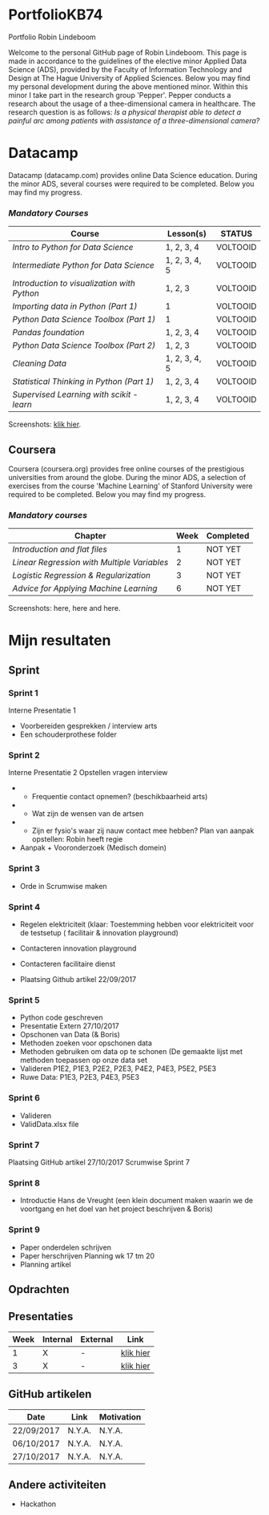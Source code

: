 # PortfolioKB74
Portfolio Robin Lindeboom

Welcome to the personal GitHub page of Robin Lindeboom. This page is made in accordance to the guidelines of the elective minor Applied Data Science (ADS), provided by the Faculty of Information Technology and Design at The Hague University of Applied Sciences. Below you may find my personal development during the above mentioned minor. Within this minor I take part in the research group 'Pepper'. Pepper conducts a research about the usage of a thee-dimensional camera in healthcare. The research question is as follows: *Is a physical therapist able to detect a painful arc among patients with assistance of a three-dimensional camera?*


# **Datacamp**
Datacamp (datacamp.com) provides online Data Science education. During the minor ADS, several courses were required to be completed. Below you may find my progress. 

### *Mandatory Courses* 

| Course | Lesson(s) | STATUS |
| --- | --- | --- |
| *Intro to Python for Data Science* | 1, 2, 3, 4 | VOLTOOID |
| *Intermediate Python for Data Science* | 1, 2, 3, 4, 5 | VOLTOOID |
| *Introduction to visualization with Python* | 1, 2, 3 | VOLTOOID |
| *Importing data in Python (Part 1)* | 1 | VOLTOOID |
| *Python Data Science Toolbox (Part 1)* | 1 | VOLTOOID |
| *Pandas foundation* | 1, 2, 3, 4 | VOLTOOID |
| *Python Data Science Toolbox (Part 2)* | 1, 2, 3 | VOLTOOID |
| *Cleaning Data* | 1, 2, 3, 4, 5 | VOLTOOID |
| *Statistical Thinking in Python (Part 1)* | 1, 2, 3, 4 | VOLTOOID |
| *Supervised Learning with scikit - learn* | 1, 2, 3, 4 | VOLTOOID |

Screenshots: [klik hier](https://user-images.githubusercontent.com/31730404/35458027-1edd7b0c-02db-11e8-9de7-4702848869f6.png).

## **Coursera**
Coursera (coursera.org) provides free online courses of the prestigious universities from around the globe. During the minor ADS, a selection of exercises from the course 'Machine Learning' of Stanford University were required to be completed. Below you may find my progress.

### *Mandatory courses*

| Chapter | Week | Completed |
| --- | --- | --- |
| *Introduction and flat files* | 1 | NOT YET |
| *Linear Regression with Multiple Variables* | 2 | NOT YET |
| *Logistic Regression & Regularization* | 3 | NOT YET |
| *Advice for Applying Machine Learning* | 6 | NOT YET |

Screenshots: here, here and here. 

# Mijn resultaten

## Sprint

### Sprint 1
Interne Presentatie 1
-	Voorbereiden gesprekken / interview arts
-	Een schouderprothese folder

### Sprint 2
Interne Presentatie 2
Opstellen vragen interview
-	- Frequentie contact opnemen? (beschikbaarheid arts)
-	- Wat zijn de wensen van de artsen
-	- Zijn er fysio's waar zij nauw contact mee hebben?
Plan van aanpak opstellen: Robin heeft regie
-	Aanpak + Vooronderzoek (Medisch domein)

### Sprint 3
-	Orde in Scrumwise maken

### Sprint 4
-	Regelen elektriciteit (klaar: Toestemming hebben voor elektriciteit voor de testsetup
 ( facilitair & innovation playground)

-	Contacteren innovation playground
-	Contacteren facilitaire dienst
-	Plaatsing Github artikel 22/09/2017

### Sprint 5
-	Python code geschreven
-	Presentatie Extern 27/10/2017
-	Opschonen van Data (& Boris)
-	Methoden zoeken voor opschonen data
-	Methoden gebruiken om data op te schonen (De gemaakte lijst met methoden toepassen op onze data set
-	Valideren P1E2, P1E3, P2E2, P2E3, P4E2, P4E3, P5E2, P5E3
-	Ruwe Data: P1E3, P2E3, P4E3, P5E3

### Sprint 6
-	Valideren
-	ValidData.xlsx file

### Sprint 7
Plaatsing GitHub artikel 27/10/2017
Scrumwise Sprint 7

### Sprint 8
-	Introductie Hans de Vreught (een klein document maken waarin we de voortgang en het doel van het project beschrijven & Boris)

### Sprint 9
-	Paper onderdelen schrijven
-	Paper herschrijven 
Planning wk 17 tm 20
-	Planning artikel


## Opdrachten

## Presentaties

| Week | Internal | External | Link | 
| --- | --- | --- | --- | 
| 1 | X | - |  [klik hier](https://github.com/rdlindeboom95/PortfolioKB74/files/1669025/Intern.P1.pptx) | 
| 3 | X | - | [klik hier](https://github.com/rdlindeboom95/PortfolioKB74/files/1669026/Intern.P2.pptx)| 


## GitHub artikelen

| Date | Link | Motivation |
| --- | --- | --- |
| 22/09/2017 | N.Y.A. | N.Y.A. |
| 06/10/2017 | N.Y.A. | N.Y.A. |
| 27/10/2017 | N.Y.A. | N.Y.A. |

## Andere activiteiten

- Hackathon 
